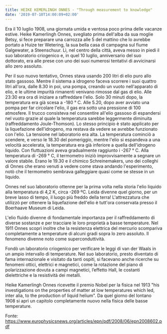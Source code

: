 ```yaml
---
title: HEIKE KEMERLINGH ONNES - "Through measurement to knowledge"
date: '2019-07-10T14:00:09+02:00'
---
```

Era il 10 luglio 1908, una giornata umida e ventosa poco prima delle vacanze estive. Heike Kamerlingh Onnes, svegliato prima dell'alba da sua moglie Betsy, si fece preparare una carrozza alle 5 del mattino che lo avrebbe portato a Huize ter Wetering, la sua bella casa di campagna sul fiume Galgewater, a Steenschuur. Lì, nel centro della città, aveva messo in piedi il suo laboratorio criogenico e, in quel 10 luglio, anniversario del suo dottorato, era alle prese con uno dei suoi numerosi tentativi di avvicinarsi allo zero assoluto. 

Per il suo nuovo tentativo, Onnes stava usando 200 litri di elio puro allo stato gassoso. Mentre il sistema a idrogeno faceva scorrere i suoi quattro litri all'ora, dalle 8.30 in poi, una pompa, creando un vuoto nell'apparato di elio, e le ultime impurità rimanenti venivano rimosse dal gas di elio. Alle 23:30 era ora di iniziare a raffreddare l'elio. Solo 30 minuti dopo, la temperatura era già scesa a -180 ° C. Alle 5.20, dopo aver avviato una pompa per far circolare l'elio, il gas era sotto una pressione di 100 atmosfere. Il trucco consisteva nel consentire all'elio gassoso di espandersi nel vuoto grazie al quale la temperatura sarebbe leggermente diminuita (raffreddamento Joule-Thomson). Lo stesso principio è stato applicato per la liquefazione dell'idrogeno, ma restava da vedere se avrebbe funzionato con l'elio. La tensione nel laboratorio era alta. La temperatura cominciò a scendere, e verso le 18.30 del pomeriggio, mentre l'elio si espandeva a una velocità accelerata, la temperatura era già inferiore a quella dell'idrogeno liquido. Con fluttuazioni aveva gradualmente raggiunto i -267 ° C. Alla temperatura di -269 ° C, il termometro iniziò improvvisamente a segnare un valore stabile. Erano le 19.30 e il chimico Schreinemakers, uno dei colleghi di Onnes che erano venuti a vedere come stava andando l'esperimento, notò che il termometro sembrava galleggiare quasi come se stesse in un liquido. 

Onnes nel suo laboratorio ottenne per la prima volta nella storia l'elio liquido alla temperatura di 4,2 K, circa -269 ºC. Leida divenne quel giorno, per un breve lasso di tempo, il luogo più freddo della terra! L'attrezzatura che utilizzò per ottenere la liquefazione dell'elio è tutt'ora conservata presso il Boerhaave Museum di Leida.  

L'elio fluido divenne di fondamentale importanza per il raffreddamento di diverse sostanze e per tracciare le loro proprietà a basse temperature. Nel 1911 Onnes scoprì inoltre che la resistenza elettrica del mercurio scompariva completamente a temperature di alcuni gradi sopra lo zero assoluto. Il fenomeno divenne noto come superconduttività.

Fondò un laboratorio criogenico per verificare le leggi di van der Waals in un ampio intervallo di temperature. Nel suo laboratorio, presto diventato di fama internazionale e visitato da tanti ospiti, si facevano anche ricerche su fenomeni ottici, elettrici e magnetici, come la rotazione del piano di polarizzazione dovuta a campi magnetici, l’effetto Hall, le costanti dielettriche e la resistività dei metalli.

Heike Kamerlingh Onnes ricevette il premio Nobel per la fisica nel 1913 "his investigations on the properties of matter at low temperatures which led, inter alia, to the production of liquid helium". Da quel giorno del lontano 1908 si aprì un capitolo completamente nuovo nella fisica delle basse temperature.

Fonte: https://www.europhysicsnews.org/articles/epn/pdf/2008/06/epn2008602.pdf
